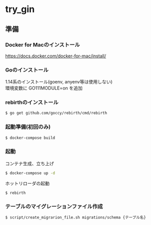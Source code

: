 # try_gin

## 準備

### Docker for Macのインストール
https://docs.docker.com/docker-for-mac/install/

### Goのインストール
1.14系のインストール(goenv, anyenv等は使用しない)  
環境変数に GO111MODULE=on を追加

### rebirthのインストール
```bash
$ go get github.com/goccy/rebirth/cmd/rebirth
```

### 起動準備(初回のみ)
```bash
$ docker-compose build
```

### 起動
コンテナ生成、立ち上げ
```bash
$ docker-compose up -d
```
ホットリローダの起動
```bash
$ rebirth
```

### テーブルのマイグレーションファイル作成
```bash
$ script/create_migrarion_file.sh migrations/schema {テーブル名}
```